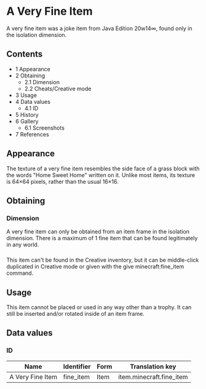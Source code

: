 # A Very Fine Item
A very fine item was a joke item from Java Edition 20w14∞, found only in the isolation dimension.

## Contents
- 1 Appearance
- 2 Obtaining
	- 2.1 Dimension
	- 2.2 Cheats/Creative mode
- 3 Usage
- 4 Data values
	- 4.1 ID
- 5 History
- 6 Gallery
	- 6.1 Screenshots
- 7 References

## Appearance
The texture of a very fine item resembles the side face of a grass block with the words "Home Sweet Home" written on it. Unlike most items, its texture is 64×64 pixels, rather than the usual 16×16.

## Obtaining
### Dimension
A very fine item can only be obtained from an item frame in the isolation dimension. There is a maximum of 1 fine item that can be found legitimately in any world.

### 
This item can't be found in the Creative inventory, but it can be middle-click duplicated in Creative mode or given with the give <target> minecraft:fine_item <amount> command.

## Usage
This item cannot be placed or used in any way other than a trophy. It can still be inserted and/or rotated inside of an item frame.

## Data values
### ID
| Name             | Identifier | Form | Translation key          |
|------------------|------------|------|--------------------------|
| A Very Fine Item | fine_item  | Item | item.minecraft.fine_item |



